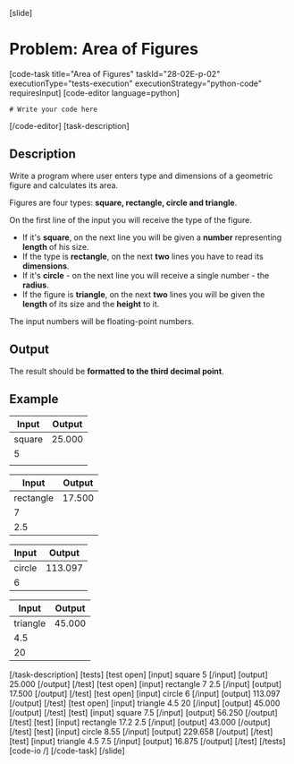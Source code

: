 [slide]
# Problem: Area of Figures
[code-task title="Area of Figures" taskId="28-02E-p-02" executionType="tests-execution" executionStrategy="python-code" requiresInput]
[code-editor language=python]
```
# Write your code here
```
[/code-editor]
[task-description]
## Description

Write a program where user enters type and dimensions of a geometric figure and calculates its area. 

Figures are four types: **square, rectangle, circle and triangle**. 

On the first line of the input you will receive the type of the figure.
- If it\'s **square**, on the next line you will be given a **number** representing **length** of his size. 
- If the type is **rectangle**, on the next **two** lines you have to read its **dimensions**. 
- If it\'s **circle** - on the next line you will receive a single number - the **radius**. 
- If the figure is **triangle**, on the next **two** lines you will be given the **length** of its size and the **height** to it. 

The input numbers will be floating-point numbers.

## Output

The result should be **formatted to the third decimal point**.

## Example

| **Input** | **Output** |
| --- | --- | 
| square | 25.000 | 
| 5 | |
| | |

| **Input** | **Output** |
| --- | --- |
| rectangle | 17.500|
| 7| |
| 2.5| |

| **Input** | **Output** |
| --- | --- |
| circle | 113.097|
| 6| |

| **Input** | **Output** |
| --- | --- |
| triangle | 45.000|
| 4.5 | |
| 20 | |
[/task-description]
[tests]
[test open]
[input]
square
5
[/input]
[output]
25.000
[/output]
[/test]
[test open]
[input]
rectangle
7
2.5
[/input]
[output]
17.500
[/output]
[/test]
[test open]
[input]
circle
6
[/input]
[output]
113.097
[/output]
[/test]
[test open]
[input]
triangle
4.5
20
[/input]
[output]
45.000
[/output]
[/test]
[test]
[input]
square
7.5
[/input]
[output]
56.250
[/output]
[/test]
[test]
[input]
rectangle
17.2
2.5
[/input]
[output]
43.000
[/output]
[/test]
[test]
[input]
circle
8.55
[/input]
[output]
229.658
[/output]
[/test]
[test]
[input]
triangle
4.5
7.5
[/input]
[output]
16.875
[/output]
[/test]
[/tests]
[code-io /]
[/code-task]
[/slide]